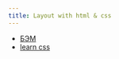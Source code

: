 ```yaml
---
title: Layout with html & css
---
```


- [БЭМ](https://ru.bem.info/methodology/key-concepts/)
- [learn css](https://web.dev/learn/css/layout/)
